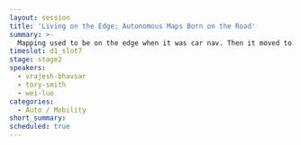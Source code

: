 ```yaml
---
layout: session
title: 'Living on the Edge; Autonomous Maps Born on the Road'
summary: >-
  Mapping used to be on the edge when it was car nav. Then it moved to the cloud. Now, advancements in microprocessors and tech like tensorflow processors are moving mapping back to the network edge where devices will interpret the world around them with new sensors. What will coming microprocessor tech do for mapping in AV, AR, and gaming?
timeslot: d1_slot7
stage: stage2
speakers:
  - vrajesh-bhavsar
  - tory-smith
  - wei-luo
categories:
  - Auto / Mobility
short_summary: 
scheduled: true
---
```


